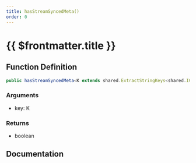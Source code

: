 ```yaml
---
title: hasStreamSyncedMeta()
order: 0
---
```


# {{ $frontmatter.title }}

## Function Definition

```ts
public hasStreamSyncedMeta<K extends shared.ExtractStringKeys<shared.ICustomVehicleStreamSyncedMeta>>(key: K): boolean;
```

### Arguments

* key: K

### Returns

* boolean

## Documentation

<!--@include: ./parts/hasStreamSyncedMeta.md-->
